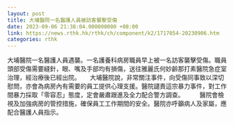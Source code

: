 ```yaml
---
layout: post
title: 大埔醫院一名醫護人員被訪客襲擊受傷
date: 2023-09-06 21:38:04.000000000 +08:00
link: https://news.rthk.hk/rthk/ch/component/k2/1717054-20230906.htm
categories: rthk
---
```


大埔醫院一名醫護人員遇襲。一名護養科病房職員早上被一名訪客襲擊受傷。職員頭部受傷需要縫針，眼、嘴及手部均有損傷，送往雅麗氏何妙齡那打素醫院急症室治理，經治療後已經出院。
　 
大埔醫院說，非常關注事件，向受傷同事致以深切慰問，亦會為病房內有需要的員工提供心理支援。醫院譴責這宗暴力事件，對工作間暴力採取「零容忍」態度，定會嚴肅跟進及全力配合警方調查。
　　 
醫院會檢視及加強病房的管控措施，確保員工工作期間的安全。醫院亦呼籲病人及家屬，應配合醫護人員指示。
　　
